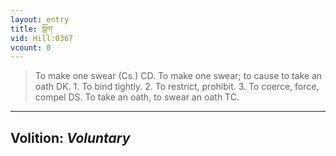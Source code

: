 ```yaml
---
layout: entry
title: སྒོག་
vid: Hill:0367
vcount: 0
---
```

> To make one swear (Cs\.) CD\. To make one swear; to cause to take an oath DK\. 1\. To bind tightly\. 2\. To restrict, prohibit\. 3\. To coerce, force, compel DS\. To take an oath, to swear an oath TC\.

---
Volition: _Voluntary_
---


